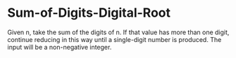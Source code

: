 # Sum-of-Digits-Digital-Root
Given n, take the sum of the digits of n. If that value has more than one digit, continue reducing in this way until a single-digit number is produced. The input will be a non-negative integer.
